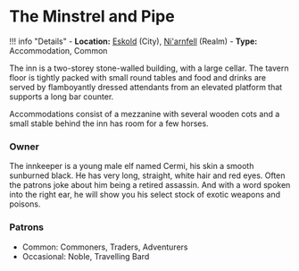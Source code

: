 # The Minstrel and Pipe

!!! info "Details"
    - **Location:** [Eskold](../../eskold) (City), [Ni'arnfell](../../../../realms/niarnfell#the-toro-fields) (Realm)
    - **Type:** Accommodation, Common

The inn is a two-storey stone-walled building, with a large cellar. The tavern floor is tightly packed with small round tables and food and drinks are served by flamboyantly dressed attendants from an elevated platform that supports a long bar counter.

Accommodations consist of a mezzanine with several wooden cots and a small stable behind the inn has room for a few horses.

### Owner
The innkeeper is a young male elf named Cermi, his skin a smooth sunburned black. He has very long, straight, white hair and red eyes. Often the patrons joke about him being a retired assassin. And with a word spoken into the right ear, he will show you his select stock of exotic weapons and poisons.

### Patrons
- Common: Commoners, Traders, Adventurers
- Occasional: Noble, Travelling Bard
